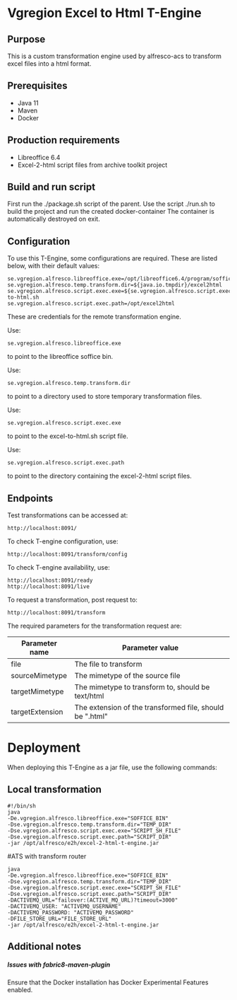 # Vgregion Excel to Html T-Engine

## Purpose

This is a custom transformation engine used by alfresco-acs to transform excel files into a html format.


## Prerequisites
* Java 11
* Maven
* Docker

## Production requirements
* Libreoffice 6.4
* Excel-2-html script files from archive toolkit project

## Build and run script
First run the ./package.sh script of the parent.
Use the script ./run.sh to build the project and run the created docker-container
The container is automatically destroyed on exit.

## Configuration

To use this T-Engine, some configurations are required. These are listed below, with their default values:
````
se.vgregion.alfresco.libreoffice.exe=/opt/libreoffice6.4/program/soffice
se.vgregion.alfresco.temp.transform.dir=${java.io.tmpdir}/excel2html
se.vgregion.alfresco.script.exec.exe=${se.vgregion.alfresco.script.exec.path}/excel-to-html.sh
se.vgregion.alfresco.script.exec.path=/opt/excel2html
````
These are credentials for the remote transformation engine.

Use:
`````
se.vgregion.alfresco.libreoffice.exe
`````
to point to the libreoffice soffice bin.

Use:
`````
se.vgregion.alfresco.temp.transform.dir
`````
to point to a directory used to store temporary transformation files.

Use:
`````
se.vgregion.alfresco.script.exec.exe
`````
to point to the excel-to-html.sh script file.

Use:
`````
se.vgregion.alfresco.script.exec.path
`````
to point to the directory containing the excel-2-html script files.



## Endpoints

Test transformations can be accessed at:
````
http://localhost:8091/
````

To check T-engine configuration, use:
````
http://localhost:8091/transform/config
````

To check T-engine availability, use:
````
http://localhost:8091/ready
http://localhost:8091/live
````

To request a transformation, post request to:
````
http://localhost:8091/transform
````

The required parameters for the transformation request are:

|Parameter name|Parameter value|
|--------------|---------------|
|file| The file to transform|
|sourceMimetype| The mimetype of the source file|
|targetMimetype| The mimetype to transform to, should be text/html|
|targetExtension| The extension of the transformed file, should be ".html"|

# Deployment

When deploying this T-Engine as a jar file, use the following commands:

## Local transformation

```
#!/bin/sh
java
-De.vgregion.alfresco.libreoffice.exe="SOFFICE_BIN"
-Dse.vgregion.alfresco.temp.transform.dir="TEMP_DIR"
-Dse.vgregion.alfresco.script.exec.exe="SCRIPT_SH_FILE"
-Dse.vgregion.alfresco.script.exec.path="SCRIPT_DIR"
-jar /opt/alfresco/e2h/excel-2-html-t-engine.jar
```

#ATS with transform router

````
java
-De.vgregion.alfresco.libreoffice.exe="SOFFICE_BIN"
-Dse.vgregion.alfresco.temp.transform.dir="TEMP_DIR"
-Dse.vgregion.alfresco.script.exec.exe="SCRIPT_SH_FILE"
-Dse.vgregion.alfresco.script.exec.path="SCRIPT_DIR"
-DACTIVEMQ_URL="failover:(ACTIVE_MQ_URL)?timeout=3000"
-DACTIVEMQ_USER: "ACTIVEMQ_USERNAME"
-DACTIVEMQ_PASSWORD: "ACTIVEMQ_PASSWORD"
-DFILE_STORE_URL="FILE_STORE_URL"
-jar /opt/alfresco/e2h/excel-2-html-t-engine.jar
````
## Additional notes

##### Issues with fabric8-maven-plugin
Ensure that the Docker installation has Docker Experimental Features enabled.
